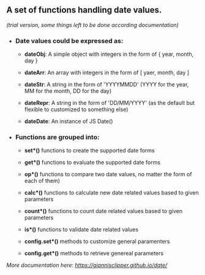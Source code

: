 ## A set of functions handling date values. ## 
_(trial version, some things left to be done according documentation)_

* ### Date values could be expressed as: ###

    * __dateObj__: A simple object with integers in the form of { year, month, day }

    * __dateArr__: An array with integers in the form of [ yaer, month, day ]

    * __dateStr__: A string in the form of 'YYYYMMDD' (YYYY for the year, MM for the month, DD for the day)

    * __dateRepr__: A string in the form of 'DD/MM/YYYY' (as the default but flexible to customized to something else)  

    * __dateDate__: An instance of JS Date()

* ### Functions are grouped into: ###

    * __set*()__ functions to create the supported date forms

    * __get*()__ functions to evaluate the supported date forms

    * __op*()__ functions to compare two date values, no matter the form of each of them)

    * __calc*()__ functions to calculate new date related values based to given parameters

    * __count*()__ functions to count date related values based to given parameters

    * __is*()__ functions to validate date related values

    * __config.set*()__ methods to customize general paramenters

    * __config.get*()__ methods to retrieve genereal parameters

_More documentation here: https://giannisclipper.github.io/date/_